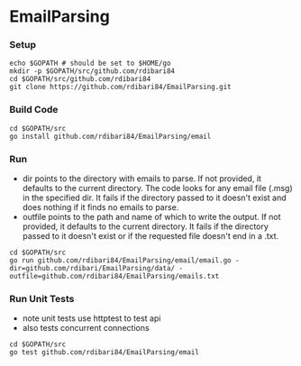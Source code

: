 # EmailParsing


### Setup
```
echo $GOPATH # should be set to $HOME/go
mkdir -p $GOPATH/src/github.com/rdibari84
cd $GOPATH/src/github.com/rdibari84
git clone https://github.com/rdibari84/EmailParsing.git
```

### Build Code
```
cd $GOPATH/src
go install github.com/rdibari84/EmailParsing/email
```

### Run 
- dir points to the directory with emails to parse. If not provided, it defaults to the current directory. The code looks for any email file (.msg) in the specified dir. It fails if the directory passed to it doesn't exist and does nothing if it finds no emails to parse.
- outfile points to the path and name of which to write the output. If not provided, it defaults to the current directory. It fails if the directory passed to it doesn't exist or if the requested file doesn't end in a .txt.
```
cd $GOPATH/src
go run github.com/rdibari84/EmailParsing/email/email.go -dir=github.com/rdibari/EmailParsing/data/ -outfile=github.com/rdibari84/EmailParsing/emails.txt
```

### Run Unit Tests
- note unit tests use httptest to test api
- also tests concurrent connections
```
cd $GOPATH/src
go test github.com/rdibari84/EmailParsing/email
```
